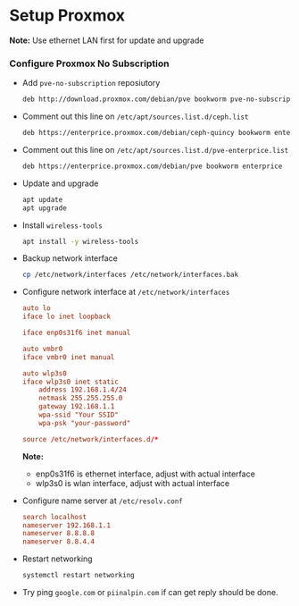 # Setup Proxmox
**Note:** Use ethernet LAN first for update and upgrade

### Configure Proxmox No Subscription
- Add `pve-no-subscription` reposiutory
    ```bash
    deb http://download.proxmox.com/debian/pve bookworm pve-no-subscription
    ```
- Comment out this line on `/etc/apt/sources.list.d/ceph.list`
    ```bash
    deb https://enterprice.proxmox.com/debian/ceph-quincy bookworm enterprice
    ```
- Comment out this line on `/etc/apt/sources.list.d/pve-enterprice.list`
    ```bash
    deb https://enterprice.proxmox.com/debian/pve bookworm enterprice
    ```
- Update and upgrade
    ```bash
    apt update
    apt upgrade
    ```
- Install `wireless-tools`
    ```bash
    apt install -y wireless-tools
    ```
- Backup network interface
    ```bash
    cp /etc/network/interfaces /etc/network/interfaces.bak
    ```
- Configure network interface at `/etc/network/interfaces`
    ```conf
    auto lo
    iface lo inet loopback

    iface enp0s31f6 inet manual

    auto vmbr0
    iface vmbr0 inet manual

    auto wlp3s0
    iface wlp3s0 inet static
        address 192.168.1.4/24
        netmask 255.255.255.0
        gateway 192.168.1.1
        wpa-ssid "Your SSID"
        wpa-psk "your-password"

    source /etc/network/interfaces.d/*
    ```

    **Note:** 
    - enp0s31f6 is ethernet interface, adjust with actual interface
    - wlp3s0 is wlan interface, adjust with actual interface
- Configure name server at `/etc/resolv.conf`
    ```conf
    search localhost
    nameserver 192.168.1.1
    nameserver 8.8.8.8
    nameserver 8.8.4.4
    ```
- Restart networking
    ```bash
    systemctl restart networking
    ```
- Try ping `google.com` or `piinalpin.com` if can get reply should be done.